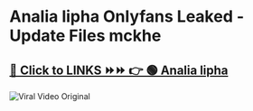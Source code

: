 
 # Analia lipha Onlyfans Leaked - Update Files mckhe

## <h2><a href="https://clipsfans.com/Analia_lipha&ref=git">🔗 Click to LINKS ⏩⏩ 👉 🟢 Analia lipha </a></h2>

<a href="https://clipsfans.com/Analia_lipha&ref=git" rel="nofollow" data-target="animated-image.originalLink"><img src="https://i.ibb.co.com/xMMVF88/686577567.gif" alt="Viral Video Original" style="max-width: 100%; display: inline-block;" data-target="animated-image.originalImage"></a>

